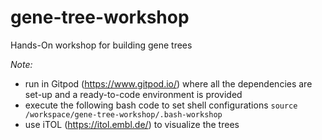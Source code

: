 # gene-tree-workshop
Hands-On workshop for building gene trees

*Note:*
- run in Gitpod (https://www.gitpod.io/) where all the dependencies are set-up and a ready-to-code environment is provided
- execute the following bash code to set shell configurations
```source /workspace/gene-tree-workshop/.bash-workshop```
- use iTOL (https://itol.embl.de/) to visualize the trees
